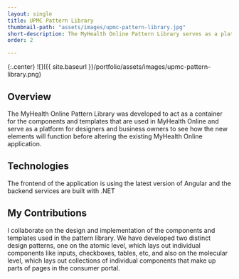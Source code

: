 ```yaml
---
layout: single
title: UPMC Pattern Library
thumbnail-path: "assets/images/upmc-pattern-library.jpg"
short-description: The MyHealth Online Pattern Library serves as a platform for designers, developers and business owners to collaborate on new elements that will be used in the MyHealth Online application.
order: 2

---
```


{:.center}
![]({{ site.baseurl }}/portfolio/assets/images/upmc-pattern-library.png)

## Overview
The MyHealth Online Pattern Library was developed to act as a container for the components and templates that are used in MyHealth Online and serve as a platform for designers and business owners to see how the new elements will function before altering the existing MyHealth Online application.

## Technologies

The frontend of the application is using the latest version of Angular and the backend services are built with .NET

## My Contributions

I collaborate on the design and implementation of the components and templates used in the pattern library. We have developed two distinct design patterns, one on the atomic level, which lays out individual components like inputs, checkboxes, tables, etc, and also on the molecular level, which lays out collections of individual components that make up parts of pages in the consumer portal.
